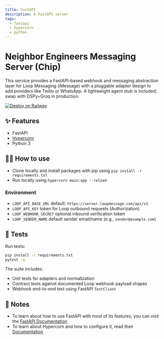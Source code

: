 ```yaml
---
title: FastAPI
description: A FastAPI server
tags:
  - fastapi
  - hypercorn
  - python
---
```


# Neighbor Engineers Messaging Server (Chip)

This service provides a FastAPI-based webhook and messaging abstraction layer for Loop Messaging (iMessage) with a pluggable adapter design to add providers like Twilio or WhatsApp. A lightweight agent stub is included; swap with DSPy+Groq in production.

[![Deploy on Railway](https://railway.app/button.svg)](https://railway.app/template/-NvLj4?referralCode=CRJ8FE)
## ✨ Features

- FastAPI
- [Hypercorn](https://hypercorn.readthedocs.io/)
- Python 3

## 💁‍♀️ How to use

- Clone locally and install packages with pip using `pip install -r requirements.txt`
- Run locally using `hypercorn main:app --reload`

### Environment

- `LOOP_API_BASE_URL` default: `https://server.loopmessage.com/api/v1`
- `LOOP_API_KEY` token for Loop outbound requests (Authorization)
- `LOOP_WEBHOOK_SECRET` optional inbound verification token
- `LOOP_SENDER_NAME` default sender email/name (e.g., `sender@example.com`)

## 🧪 Tests

Run tests:

```bash
pip install -r requirements.txt
pytest -q
```

The suite includes:
- Unit tests for adapters and normalization
- Contract tests against documented Loop webhook payload shapes
- Webhook end-to-end test using FastAPI `TestClient`


## 📝 Notes

- To learn about how to use FastAPI with most of its features, you can visit the [FastAPI Documentation](https://fastapi.tiangolo.com/tutorial/)
- To learn about Hypercorn and how to configure it, read their [Documentation](https://hypercorn.readthedocs.io/)
